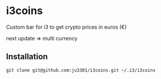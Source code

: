# i3coins

Custom bar for i3 to get crypto prices in euros (€) 

next update => multi currency 

## Installation
    git clone git@github.com:ju3301/i3coins.git ~/.i3/i3coins

    
